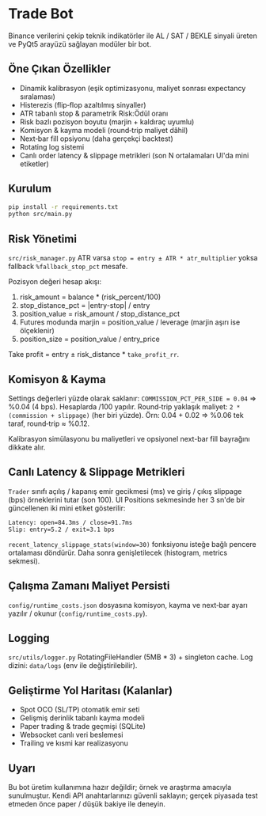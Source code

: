 # Trade Bot

Binance verilerini çekip teknik indikatörler ile AL / SAT / BEKLE sinyali üreten ve PyQt5 arayüzü sağlayan modüler bir bot.

## Öne Çıkan Özellikler
- Dinamik kalibrasyon (eşik optimizasyonu, maliyet sonrası expectancy sıralaması)
- Histerezis (flip‑flop azaltılmış sinyaller)
- ATR tabanlı stop & parametrik Risk:Ödül oranı
- Risk bazlı pozisyon boyutu (marjin + kaldıraç uyumlu)
- Komisyon & kayma modeli (round‑trip maliyet dâhil)
- Next‑bar fill opsiyonu (daha gerçekçi backtest)
- Rotating log sistemi
- Canlı order latency & slippage metrikleri (son N ortalamaları UI'da mini etiketler)

## Kurulum
```bash
pip install -r requirements.txt
python src/main.py
```

## Risk Yönetimi
`src/risk_manager.py` ATR varsa `stop = entry ± ATR * atr_multiplier` yoksa fallback `%fallback_stop_pct` mesafe.

Pozisyon değeri hesap akışı:
1. risk_amount = balance * (risk_percent/100)
2. stop_distance_pct = |entry-stop| / entry
3. position_value = risk_amount / stop_distance_pct
4. Futures modunda marjin = position_value / leverage (marjin aşırı ise ölçeklenir)
5. position_size = position_value / entry_price

Take profit = entry ± risk_distance * `take_profit_rr`.

## Komisyon & Kayma
Settings değerleri yüzde olarak saklanır: `COMMISSION_PCT_PER_SIDE = 0.04` => %0.04 (4 bps). Hesaplarda /100 yapılır.
Round‑trip yaklaşık maliyet: `2 * (commission + slippage)` (her biri yüzde). Örn: 0.04 + 0.02 => %0.06 tek taraf, round‑trip ≈ %0.12.

Kalibrasyon simülasyonu bu maliyetleri ve opsiyonel next-bar fill bayrağını dikkate alır.

## Canlı Latency & Slippage Metrikleri
`Trader` sınıfı açılış / kapanış emir gecikmesi (ms) ve giriş / çıkış slippage (bps) örneklerini tutar (son 100). UI Positions sekmesinde her 3 sn'de bir güncellenen iki mini etiket gösterilir:

```
Latency: open=84.3ms / close=91.7ms
Slip: entry=5.2 / exit=3.1 bps
```
`recent_latency_slippage_stats(window=30)` fonksiyonu isteğe bağlı pencere ortalaması döndürür. Daha sonra genişletilecek (histogram, metrics sekmesi).

## Çalışma Zamanı Maliyet Persisti
`config/runtime_costs.json` dosyasına komisyon, kayma ve next‑bar ayarı yazılır / okunur (`config/runtime_costs.py`).

## Logging
`src/utils/logger.py` RotatingFileHandler (5MB * 3) + singleton cache. Log dizini: `data/logs` (env ile değiştirilebilir).

## Geliştirme Yol Haritası (Kalanlar)
- Spot OCO (SL/TP) otomatik emir seti
- Gelişmiş derinlik tabanlı kayma modeli
- Paper trading & trade geçmişi (SQLite)
- Websocket canlı veri beslemesi
- Trailing ve kısmi kar realizasyonu

## Uyarı
Bu bot üretim kullanımına hazır değildir; örnek ve araştırma amacıyla sunulmuştur. Kendi API anahtarlarınızı güvenli saklayın; gerçek piyasada test etmeden önce paper / düşük bakiye ile deneyin.
